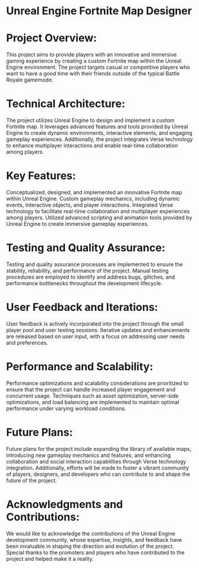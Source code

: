 # Unreal Engine Fortnite Map Designer
# Project Overview:
This project aims to provide players with an innovative and immersive gaming experience by creating a custom Fortnite map within the Unreal Engine environment. The project targets casual or competitive players who want to have a good time with their friends outside of the typical Battle Royale gamemode.  

# Technical Architecture:
The project utilizes Unreal Engine to design and implement a custom Fortnite map. It leverages advanced features and tools provided by Unreal Engine to create dynamic environments, interactive elements, and engaging gameplay experiences. Additionally, the project integrates Verse technology to enhance multiplayer interactions and enable real-time collaboration among players.

# Key Features:
Conceptualized, designed, and implemented an innovative Fortnite map within Unreal Engine.
Custom gameplay mechanics, including dynamic events, interactive objects, and player interactions.
Integrated Verse technology to facilitate real-time collaboration and multiplayer experiences among players.
Utilized advanced scripting and animation tools provided by Unreal Engine to create immersive gameplay experiences.

# Testing and Quality Assurance:
Testing and quality assurance processes are implemented to ensure the stability, reliability, and performance of the project. Manual testing procedures are employed to identify and address bugs, glitches, and performance bottlenecks throughout the development lifecycle.

# User Feedback and Iterations:
User feedback is actively incorporated into the project through the small player pool and user testing sessions. Iterative updates and enhancements are released based on user input, with a focus on addressing user needs and preferences.

# Performance and Scalability:
Performance optimizations and scalability considerations are prioritized to ensure that the project can handle increased player engagement and concurrent usage. Techniques such as asset optimization, server-side optimizations, and load balancing are implemented to maintain optimal performance under varying workload conditions.

# Future Plans:
Future plans for the project include expanding the library of available maps, introducing new gameplay mechanics and features, and enhancing collaboration and social interaction capabilities through Verse technology integration. Additionally, efforts will be made to foster a vibrant community of players, designers, and developers who can contribute to and shape the future of the project.

# Acknowledgments and Contributions:
We would like to acknowledge the contributions of the Unreal Engine development community, whose expertise, insights, and feedback have been invaluable in shaping the direction and evolution of the project. Special thanks to the promoters and players who have contributed to the project and helped make it a reality.
 
